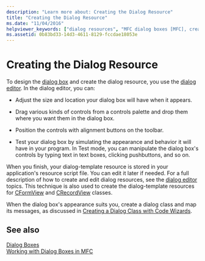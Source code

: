 ```yaml
---
description: "Learn more about: Creating the Dialog Resource"
title: "Creating the Dialog Resource"
ms.date: "11/04/2016"
helpviewer_keywords: ["dialog resources", "MFC dialog boxes [MFC], creating", "dialog templates [MFC], creating dialog resource", "templates [MFC], creating", "resources [MFC], creating dialog boxes", "MFC dialog boxes [MFC], dialog resource"]
ms.assetid: 0b83bd33-14d3-4611-8129-fccdae18053e
---
```

# Creating the Dialog Resource

To design the [dialog box](dialog-boxes.md) and create the dialog resource, you use the [dialog editor](../windows/dialog-editor.md). In the dialog editor, you can:

- Adjust the size and location your dialog box will have when it appears.

- Drag various kinds of controls from a controls palette and drop them where you want them in the dialog box.

- Position the controls with alignment buttons on the toolbar.

- Test your dialog box by simulating the appearance and behavior it will have in your program. In Test mode, you can manipulate the dialog box's controls by typing text in text boxes, clicking pushbuttons, and so on.

When you finish, your dialog-template resource is stored in your application's resource script file. You can edit it later if needed. For a full description of how to create and edit dialog resources, see the [dialog editor](../windows/dialog-editor.md) topics. This technique is also used to create the dialog-template resources for [CFormView](reference/cformview-class.md) and [CRecordView](reference/crecordview-class.md) classes.

When the dialog box's appearance suits you, create a dialog class and map its messages, as discussed in [Creating a Dialog Class with Code Wizards](creating-a-dialog-class-with-code-wizards.md).

## See also

[Dialog Boxes](dialog-boxes.md)<br/>
[Working with Dialog Boxes in MFC](life-cycle-of-a-dialog-box.md)
